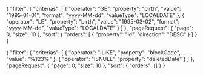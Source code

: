{
    "filter": {
        "criterias": [
            {
                "operator": "GE",
                "property": "birth",
                "value": "1995-01-01",
                "format": "yyyy-MM-dd",
                "valueType": "LOCALDATE"
            },
            {
                "operator": "LE",
                "property": "birth",
                "value": "1995-03-02",
                "format": "yyyy-MM-dd",
                "valueType": "LOCALDATE"
            }
        ]
    },
    "pageRequest": {
        "page": 0,
        "size": 10
    },
    "sort": {
    "orders": [
        {
        "property": "id",
        "direction": "DESC"
        }
    ]
    }
}

{
    "filter": {
        "criterias": [
            {
            "operator": "ILIKE",
            "property": "blockCode",
            "value": "%123%"
            },
            {
            "operator": "ISNULL",
            "property": "deletedDate"
            }
        ]
    },
    "pageRequest": {
        "page": 0,
        "size": 10
    },
    "sort": {
    "orders": []
    }
}